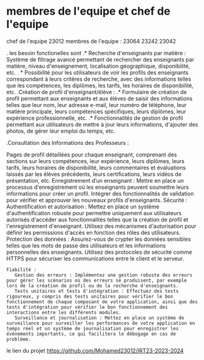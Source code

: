 # membres de l'equipe et chef de l'equipe 
 chef de l'equipe 23012
 membres de l'equipe : 
 23064
 23242
 23042
 
 . les besoin fonctionelles sont 
 .* Recherche d'enseignants par matière :
Système de filtrage avancé permettant de rechercher des enseignants par matière, niveau d'enseignement, localisation géographique, disponibilité, etc.
. * Possibilité pour les utilisateurs de voir les profils des enseignants correspondant à leurs critères de recherche, avec des informations telles que les compétences, les diplômes, les tarifs, les horaires de disponibilité, etc.
.Création de profil d'enseignant/élève :
.* Formulaire de création de profil permettant aux enseignants et aux élèves de saisir des informations telles que leur nom, leur adresse e-mail, leur numéro de téléphone, leur matière principale, leurs compétences spécifiques, leurs diplômes, leur expérience professionnelle, etc.
   .* Fonctionnalités de gestion de profil permettant aux utilisateurs de mettre à jour leurs informations, d'ajouter des photos, de gérer leur emploi du temps, etc.

.Consultation des Informations des Professeurs :

 Pages de profil détaillées pour chaque enseignant, comprenant des sections sur leurs compétences, leur expérience, leurs diplômes, leurs tarifs, leurs horaires de disponibilité, leurs commentaires et évaluations laissés par les élèves précédents, leurs certifications, leurs vidéos de présentation, etc.
 Enregistrement d’un enseignant :
 Mettre en place un processus d'enregistrement où les enseignants peuvent soumettre leurs informations pour créer un profil.
    Intégrer des fonctionnalités de validation pour vérifier et approuver les nouveaux profils d'enseignants.
     Sécurité :
       Authentification et autorisation : Mettez en place un système d'authentification robuste pour permettre uniquement aux utilisateurs autorisés d'accéder aux fonctionnalités telles que la création de profil et l'enregistrement d'enseignant. Utilisez des mécanismes d'autorisation pour définir les permissions d'accès en fonction des rôles des utilisateurs.
     Protection des données : Assurez-vous de crypter les données sensibles telles que les mots de passe des utilisateurs et les informations personnelles des enseignants. Utilisez des protocoles de sécurité comme HTTPS pour sécuriser les communications entre le client et le serveur.

    Fiabilité :
       Gestion des erreurs : Implémentez une gestion robuste des erreurs pour gérer les scénarios où des erreurs se produisent, par exemple lors de la création de profil ou de la recherche d'enseignants.
       Tests unitaires et tests d'intégration : Effectuez des tests rigoureux, y compris des tests unitaires pour vérifier le bon fonctionnement de chaque composant de votre application, ainsi que des tests d'intégration pour vérifier le bon fonctionnement des interactions entre les différents modules.
       Surveillance et journalisation : Mettez en place un système de surveillance pour surveiller les performances de votre application en temps réel et un système de journalisation pour enregistrer les événements importants, ce qui facilitera le débogage en cas de problème.
 
 le lien du projet https://github.com/Mohamed23012/IRT23-2023-2024
 
